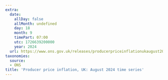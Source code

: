 ```yaml
---
extra:
  date:
    allDay: false
    allMonth: undefined
    day: 18
    month: 9
    timePart: 07:00
    utc: 1726639200000
    year: 2024
  url: https://www.ons.gov.uk/releases/producerpriceinflationukaugust2024timeseries
taxonomies:
  source:
  - ONS
title: 'Producer price inflation, UK: August 2024 time series'
---
```

